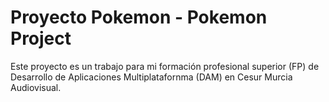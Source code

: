 # Proyecto Pokemon - Pokemon Project
Este proyecto es un trabajo para mi formación profesional superior (FP) de Desarrollo de Aplicaciones Multiplatafornma (DAM) en Cesur Murcia Audiovisual.
